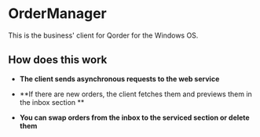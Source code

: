 OrderManager
============

This is the business' client for Qorder for the Windows OS.

How does this work
------------------

* **The client sends asynchronous requests to the web service**<br>
  
* **If there are new orders, the client fetches them and previews them in the inbox section  **<br>
  
* **You can swap orders from the inbox to the serviced section or delete them**<br>

